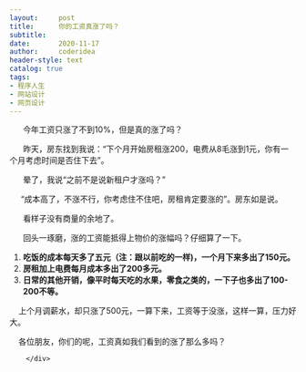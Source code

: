 ```yaml
---
layout:     post
title:      你的工资真涨了吗？
subtitle:   
date:       2020-11-17
author:     coderidea
header-style: text
catalog: true
tags:
- 程序人生
- 网站设计
- 网页设计
--- 
```

<div class="postBody">
			<div id="cnblogs_post_body" class="blogpost-body"><p><span style="font-size:14px;">      今年工资只涨了不到10%，但是真的涨了吗？</span></p>
<p><span style="font-size:14px;">      昨天，房东找到我说：“下个月开始房租涨200，电费从8毛涨到1元，你有一个月考虑时间是否住下去”。</span></p>
<p><span style="font-size:14px;">      晕了，我说“之前不是说新租户才涨吗？”</span></p>
<p><span style="font-size:14px;">     “成本高了，不涨不行，你考虑住不住吧，房租肯定要涨的”。房东如是说。</span></p>
<p><span style="font-size:14px;">      看样子没有商量的余地了。</span></p>
<p><span style="font-size:14px;">      回头一琢磨，涨的工资能抵得上物价的涨幅吗？仔细算了一下。</span></p>
<ol><li><strong><span style="font-size:14px;">吃饭的成本每天多了五元（注：跟以前吃的一样)，一个月下来多出了150元。</span></strong></li>
<li><strong><span style="font-size:14px;">房租加上电费每月成本多出了200多元。</span></strong></li>
<li><strong><span style="font-size:14px;">日常的其他开销，像平时每天吃的水果，零食之类的，一下子也多出了100-200不等。   </span></strong></li>
</ol><p><span style="font-size:14px;">    上个月调薪水，却只涨了500元，一算下来，工资等于没涨，这样一算，压力好大。</span></p>
<p><span style="font-size:14px;">    各位朋友，你们的呢，工资真如我们看到的涨了那么多吗？</span></p></div><div id="MySignature"></div>
<div class="clear"></div>
<div id="blog_post_info_block">
<div id="BlogPostCategory"></div>
<div id="EntryTag"></div>
<div id="blog_post_info">
</div>
<div class="clear"></div>
<div id="post_next_prev"></div>
</div>


		</div>
